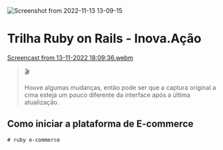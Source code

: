 ![Screenshot from 2022-11-13 13-09-15](https://user-images.githubusercontent.com/5865711/201531959-b1f1b050-561a-40b7-8e54-d43e4af54ea6.png)

# Trilha Ruby on Rails - Inova.Ação
  
[Screencast from 13-11-2022 18:09:36.webm](https://user-images.githubusercontent.com/5865711/201545256-1efcc743-97bf-473d-a49e-0bc8683dfe04.webm)

> 🎬️
> 
> Houve algumas mudanças, então pode ser que a captura original a cima esteja um pouco diferente da interface após a última atualização.
## Como iniciar a plataforma de E-commerce
`# ruby e-commerce`
